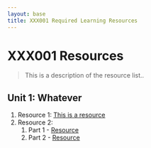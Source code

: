 ```yaml
---
layout: base
title: XXX001 Required Learning Resources
---
```

# XXX001 Resources
> This is a description of the resource list..

## Unit 1: Whatever
1. Resource 1: [This is a resource](https://this.is.a.broken.link/)
2. Resource 2:
    1. Part 1 - [Resource](#)
    2. Part 2 - [Resource](#)
